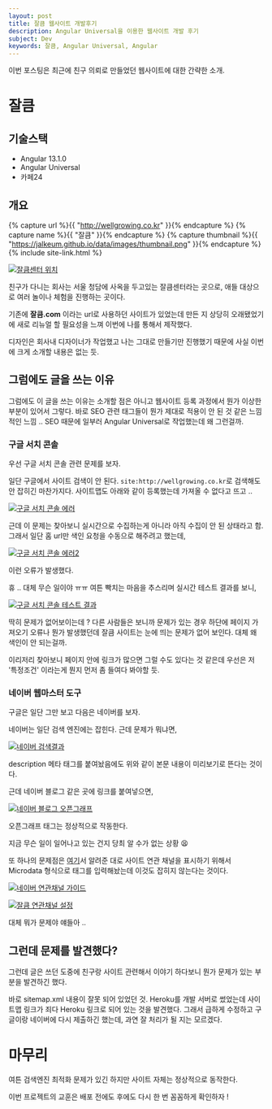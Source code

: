 ```yaml
---
layout: post
title: 잘큼 웹사이트 개발후기
description: Angular Universal을 이용한 웹사이트 개발 후기
subject: Dev
keywords: 잘큼, Angular Universal, Angular
---
```


이번 포스팅은 최근에 친구 의뢰로 만들었던 웹사이트에 대한 간략한 소개.

# 잘큼

## 기술스택

- Angular 13.1.0
- Angular Universal
- 카페24

## 개요

{% capture url %}{{ "http://wellgrowing.co.kr" }}{% endcapture %}
{% capture name %}{{ "잘큼" }}{% endcapture %}
{% capture thumbnail %}{{ "https://jalkeum.github.io/data/images/thumbnail.png" }}{% endcapture %}
{% include site-link.html %}

[![잘큼센터 위치](/assets/images/jalkeum-map.png)](/assets/images/jalkeum-map.png)

친구가 다니는 회사는 서울 청담에 사옥을 두고있는 잘큼센터라는 곳으로,
애들 대상으로 여러 놀이나 체험을 진행하는 곳이다.

기존에 **잘큼.com** 이라는 url로 사용하던 사이트가 있었는데 만든 지 상당히 오래됐었기에
새로 리뉴얼 할 필요성을 느껴 이번에 나를 통해서 제작했다.

디자인은 회사내 디자이너가 작업했고 나는 그대로 만들기만 진행했기 때문에 사실 이번에 크게 소개할 내용은 없는 듯.

## 그럼에도 글을 쓰는 이유

그럼에도 이 글을 쓰는 이유는 소개할 점은 아니고 웹사이트 등록 과정에서 뭔가 이상한 부분이 있어서 그렇다.
바로 SEO 관련 태그들이 뭔가 제대로 적용이 안 된 것 같은 느낌적인 느낌 ..
SEO 때문에 일부러 Angular Universal로 작업했는데 왜 그런걸까.

### 구글 서치 콘솔

우선 구글 서치 콘솔 관련 문제를 보자.

일단 구글에서 사이트 검색이 안 된다. `site:http://wellgrowing.co.kr`로 검색해도 안 잡히긴 마찬가지다.
사이트맵도 아래와 같이 등록했는데 가져올 수 없다고 뜨고 ..

[![구글 서치 콘솔 에러](/assets/images/jalkeum-google-search-console.png)](/assets/images/jalkeum-google-search-console.png)

근데 이 문제는 찾아보니 실시간으로 수집하는게 아니라 아직 수집이 안 된 상태라고 함.
그래서 일단 홈 url만 색인 요청을 수동으로 해주려고 했는데,

[![구글 서치 콘솔 에러2](/assets/images/jalkeum-google-error.png)](/assets/images/jalkeum-google-error.png)

이런 오류가 발생했다.

휴 .. 대체 무슨 일이야 ㅠㅠ
여튼 빡치는 마음을 추스리며 실시간 테스트 결과를 보니,

[![구글 서치 콘솔 테스트 결과](/assets/images/jalkeum-google-test-result.png)](/assets/images/jalkeum-google-test-result.png)

딱히 문제가 없어보이는데 ?
다른 사람들은 보니까 문제가 있는 경우 하단에 페이지 가져오기 오류나 뭔가 발생했던데
잘큼 사이트는 눈에 띄는 문제가 없어 보인다.
대체 왜 색인이 안 되는걸까.

이리저리 찾아보니 페이지 안에 링크가 많으면 그럴 수도 있다는 것 같은데 우선은 저 '특정조건' 이라는게 뭔지 먼저 좀 들여다 봐야할 듯.

### 네이버 웹마스터 도구

구글은 일단 그만 보고 다음은 네이버를 보자.

네이버는 일단 검색 엔진에는 잡힌다. 근데 문제가 뭐냐면,

[![네이버 검색결과](/assets/images/jalkeum-naver-search.png)](/assets/images/jalkeum-naver-search.png)

description 메타 태그를 붙여놨음에도 위와 같이 본문 내용이 미리보기로 뜬다는 것이다.

근데 네이버 블로그 같은 곳에 링크를 붙여넣으면,

[![네이버 블로그 오픈그래프](/assets/images/jalkeum-naver-link.png)](/assets/images/jalkeum-naver-link.png)

오픈그래프 태그는 정상적으로 작동한다.

지금 무슨 일이 일어나고 있는 건지 당최 알 수가 없는 상황 😫

또 하나의 문제점은 [여기](https://searchadvisor.naver.com/guide/structured-data-channel)서 알려준 대로
사이트 연관 채널을 표시하기 위해서 Microdata 형식으로 태그를 입력해놨는데
이것도 잡히지 않는다는 것이다.

[![네이버 연관채널 가이드](/assets/images/naver-related-channel-guide.png)](/assets/images/naver-related-channel-guide.png)

[![잘큼 연관채널 설정](/assets/images/jalkeum-related-channel.png)](/assets/images/jalkeum-related-channel.png)

대체 뭐가 문제야 얘들아 ..

## 그런데 문제를 발견했다?

그런데 글은 쓰던 도중에 친구랑 사이트 관련해서 이야기 하다보니
뭔가 문제가 있는 부분을 발견하긴 했다.

바로 sitemap.xml 내용이 잘못 되어 있었던 것.
Heroku를 개발 서버로 썼었는데 사이트맵 링크가 죄다 Heroku 링크로 되어 있는 것을 발견했다.
그래서 급하게 수정하고 구글이랑 네이버에 다시 제출하긴 했는데, 과연 잘 처리가 될 지는 모르겠다.

# 마무리

여튼 검색엔진 최적화 문제가 있긴 하지만 사이트 자체는 정상적으로 동작한다.

이번 프로젝트의 교훈은 배포 전에도 후에도 다시 한 번 꼼꼼하게 확인하자 !
